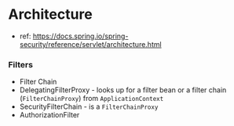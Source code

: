 # Architecture

- ref: https://docs.spring.io/spring-security/reference/servlet/architecture.html

### Filters
- Filter Chain
- DelegatingFilterProxy - looks up for a filter bean or a filter chain (`FilterChainProxy`) from `ApplicationContext`
- SecurityFilterChain - is a `FilterChainProxy`
- AuthorizationFilter